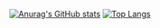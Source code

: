 

[![Anurag's GitHub stats](https://github-readme-stats.vercel.app/api?username=pabratte)](https://github.com/anuraghazra/github-readme-stats) [![Top Langs](https://github-readme-stats.vercel.app/api/top-langs/?username=pabratte&include_all_commits=true&count_private=true)](https://github.com/anuraghazra/github-readme-stats)

